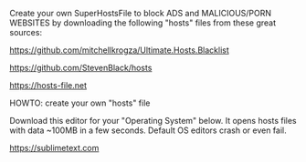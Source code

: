 Create your own SuperHostsFile to block ADS and MALICIOUS/PORN WEBSITES by downloading the following "hosts" files from these great sources:

https://github.com/mitchellkrogza/Ultimate.Hosts.Blacklist

https://github.com/StevenBlack/hosts

https://hosts-file.net

HOWTO: create your own "hosts" file

Download this editor for your "Operating System" below. It opens hosts files with data ~100MB in a few seconds. Default OS editors crash or even fail.

https://sublimetext.com
